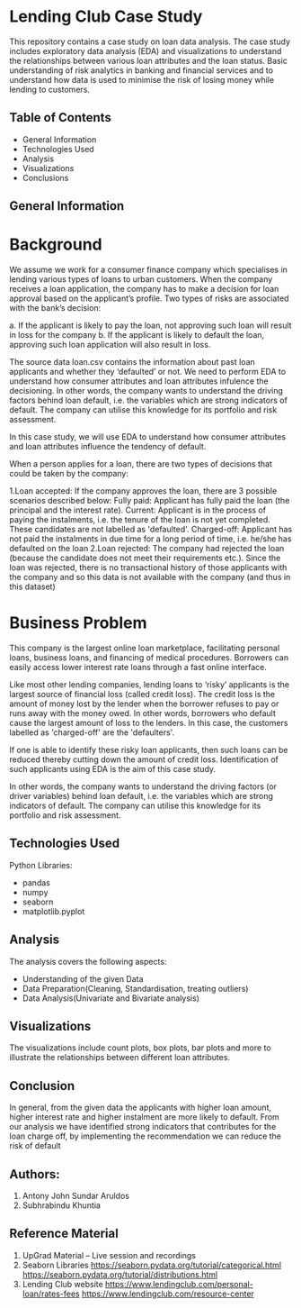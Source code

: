 
# Lending Club Case Study

This repository contains a case study on loan data analysis. The case study includes exploratory data analysis (EDA) and visualizations to understand the relationships between various loan attributes and the loan status. Basic understanding of risk analytics in banking and financial services and to understand how data is used to minimise the risk of losing money while lending to customers.

## Table of Contents

* General Information
* Technologies Used
* Analysis
* Visualizations 
* Conclusions
  


## General Information

# Background

We assume we work for a consumer finance company which specialises in lending various types of loans to urban customers. When the company receives a loan application, the company has to make a decision for loan approval based on the applicant’s profile. Two types of risks are associated with the bank’s decision:

a. If the applicant is likely to pay the loan, not approving such loan will result in loss for the company 
b. If the applicant is likely to default the loan, approving such loan application will also result in loss.

The source data loan.csv contains the information about past loan applicants and whether they ‘defaulted’ or not. We need to perform EDA to understand how consumer attributes and loan attributes infulence the decisioning. In other words, the company wants to understand the driving factors behind loan default, i.e. the variables which are strong indicators of default. The company can utilise this knowledge for its portfolio and risk assessment.

In this case study, we will use EDA to understand how consumer attributes and loan attributes influence the tendency of default.

When a person applies for a loan, there are two types of decisions that could be taken by the company:

1.Loan accepted: If the company approves the loan, there are 3 possible scenarios described below:
    Fully paid: Applicant has fully paid the loan (the principal and the interest rate).
    Current: Applicant is in the process of paying the instalments, i.e. the tenure of the loan is not yet completed. These candidates are not labelled as 'defaulted'.
    Charged-off: Applicant has not paid the instalments in due time for a long period of time, i.e. he/she has defaulted on the loan
2.Loan rejected: The company had rejected the loan (because the candidate does not meet their requirements etc.). Since the loan was rejected, there is no transactional history of those applicants with the company and so this data is not available with the company (and thus in this dataset)

# Business Problem
This company is the largest online loan marketplace, facilitating personal loans, business loans, and financing of medical procedures. Borrowers can easily access lower interest rate loans through a fast online interface.

Like most other lending companies, lending loans to ‘risky’ applicants is the largest source of financial loss (called credit loss). The credit loss is the amount of money lost by the lender when the borrower refuses to pay or runs away with the money owed. In other words, borrowers who default cause the largest amount of loss to the lenders. In this case, the customers labelled as 'charged-off' are the 'defaulters'.

If one is able to identify these risky loan applicants, then such loans can be reduced thereby cutting down the amount of credit loss. Identification of such applicants using EDA is the aim of this case study.

In other words, the company wants to understand the driving factors (or driver variables) behind loan default, i.e. the variables which are strong indicators of default. The company can utilise this knowledge for its portfolio and risk assessment.


## Technologies Used

Python Libraries:
* pandas
* numpy
* seaborn
* matplotlib.pyplot


## Analysis

The analysis covers the following aspects:
* Understanding of the given Data
* Data Preparation(Cleaning, Standardisation, treating outliers)
* Data Analysis(Univariate and Bivariate analysis)



## Visualizations

The visualizations include count plots, box plots, bar plots and more to illustrate the relationships between different loan attributes.


## Conclusion

In general, from the given data the applicants with higher loan amount, higher interest rate and higher 
instalment are more likely to default. From our analysis we have identified strong indicators that contributes 
for the loan charge off, by implementing the recommendation we can reduce the risk of default


## Authors:

1. Antony John Sundar Aruldos
2. Subhrabindu Khuntia

    
## Reference Material

1. UpGrad Material – Live session and recordings
2. Seaborn Libraries 
    https://seaborn.pydata.org/tutorial/categorical.html
    https://seaborn.pydata.org/tutorial/distributions.html
3. Lending Club website
    https://www.lendingclub.com/personal-loan/rates-fees
    https://www.lendingclub.com/resource-center



